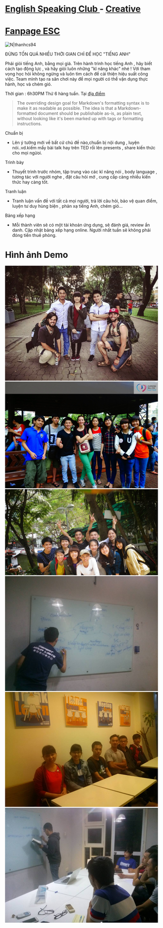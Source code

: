 # [English Speaking Club ](http://link.com/) - [Creative](link.com)
# [Fanpage ESC](https://www.facebook.com/groups/choivahoc/) 

![N|thanhcs94](https://scontent-hkg3-1.xx.fbcdn.net/v/t1.0-9/10006381_1520162891600546_6966886499721353432_n.jpg?oh=aeb46063f29e5d75b495dc0bccd09a60&oe=58763209)

ĐỪNG TỐN QUÁ NHIỀU THỜI GIAN CHỈ ĐỂ HỌC "TIẾNG ANH"

Phải giỏi tiếng Anh, bằng mọi giá. Trên hành trình học tiếng Anh , hãy biết cách tạo động lực , và hãy giỏi luôn những "kĩ năng khác" nhé ! Với tham vọng học hỏi không ngừng và luôn tìm cách để cải thiện hiệu suất công việc.
Team mình tạo ra sân chơi này để mọi người có thể vận dụng thực hành, học và chém gió.

Thời gian : 6h30PM Thứ 6 hàng tuần. Tại  [địa điểm](https://www.google.com/maps/place/Think+in+a+box+-+Coffee+shop/@10.7632016,106.693533,18z/data=!4m8!1m2!2m1!1zMjcgTmd1eeG7hW4gS2jhuq9jIE5odSwgUC4gQ8O0IEdpYW5nLCBRdeG6rW4gMSwgVFAuIEhDTQ!3m4!1s0x31752f16aec01c07:0xc9af0d5220dcd463!8m2!3d10.762718!4d106.693521)

> The overriding design goal for Markdown's
> formatting syntax is to make it as readable
> as possible. The idea is that a
> Markdown-formatted document should be
> publishable as-is, as plain text, without
> looking like it's been marked up with tags
> or formatting instructions.

Chuẩn bị
  - Lên ý tưởng mới về bất cứ chủ đề nào,chuẩn bị nội dung , luyện nói..vd.kiếm mấy bài talk hay trên TED rồi lên presents , share kiến thức cho mọi ngừoi.
  
Trình bày
  - Thuyết trình trước nhóm, tập trung vào các kĩ năng nói , body language , tương tác với người nghe , đặt câu hỏi mở , cung cấp càng nhiều kiến thức hay càng tốt.

Tranh luận
  - Tranh luận vấn đề với tất cả mọi người, trả lời câu hỏi, bảo vệ quan điểm, luyện tư duy hùng biện , phản xạ tiếng Anh, chém gió...
 
Bảng xếp hạng
  - Mỗi thành viên sẽ có một tài khoản ứng dụng, sẽ đánh giá, review ẩn danh. Cập nhật bảng xếp hạng online. Người nhất tuần sẽ không phải đóng tiền thuê phòng.



# Hình ảnh Demo
![N|thanhcs94](https://github.com/thanhcs94/clubenglish.landingpage/blob/master/img/portfolio/fullsize/1.jpg?raw=true)
![N|thanhcs94](https://github.com/thanhcs94/clubenglish.landingpage/blob/master/img/portfolio/fullsize/2.jpg?raw=true)
![N|thanhcs94](https://github.com/thanhcs94/clubenglish.landingpage/blob/master/img/portfolio/fullsize/3.jpg?raw=true)
![N|thanhcs94](https://github.com/thanhcs94/clubenglish.landingpage/blob/master/img/portfolio/fullsize/4.jpg?raw=true)
![N|thanhcs94](https://github.com/thanhcs94/clubenglish.landingpage/blob/master/img/portfolio/fullsize/5.jpg?raw=true)
![N|thanhcs94](https://github.com/thanhcs94/clubenglish.landingpage/blob/master/img/portfolio/fullsize/6.jpg?raw=true)

  
